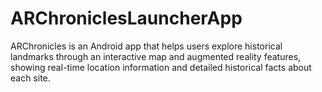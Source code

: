 # ARChroniclesLauncherApp
ARChronicles is an Android app that helps users explore historical landmarks through an interactive map and augmented reality features, showing real-time location information and detailed historical facts about each site.
